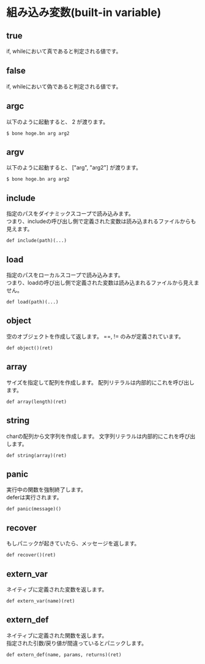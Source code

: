 # 組み込み変数(built-in variable)
## true
if, whileにおいて真であると判定される値です。

## false
if, whileにおいて偽であると判定される値です。

## argc
以下のように起動すると、 2 が渡ります。
````
$ bone hoge.bn arg arg2
````

## argv
以下のように起動すると、 ["arg", "arg2"] が渡ります。
````
$ bone hoge.bn arg arg2
````

## include
指定のパスをダイナミックスコープで読み込みます。  
つまり、includeの呼び出し側で定義された変数は読み込まれるファイルからも見えます。
````
def include(path)(...)
````

## load
指定のパスをローカルスコープで読み込みます。  
つまり、loadの呼び出し側で定義された変数は読み込まれるファイルから見えません。
````
def load(path)(...)
````

## object
空のオブジェクトを作成して返します。
==, != のみが定義されています。
````
def object()(ret)
````

## array
サイズを指定して配列を作成します。
配列リテラルは内部的にこれを呼び出します。
````
def array(length)(ret)
````

## string
charの配列から文字列を作成します。
文字列リテラルは内部的にこれを呼び出します。
````
def string(array)(ret)
````

## panic
実行中の関数を強制終了します。  
deferは実行されます。
````
def panic(message)()
````

## recover
もしパニックが起きていたら、メッセージを返します。
````
def recover()(ret)
````

## extern_var
ネイティブに定義された変数を返します。
````
def extern_var(name)(ret)
````

## extern_def
ネイティブに定義された関数を返します。  
指定された引数/戻り値が間違っているとパニックします。
````
def extern_def(name, params, returns)(ret)
````